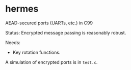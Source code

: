 # hermes
AEAD-secured ports (UARTs, etc.) in C99

Status: Encrypted message passing is reasonably robust.

Needs:
- Key rotation functions.

A simulation of encrypted ports is in `test.c`.